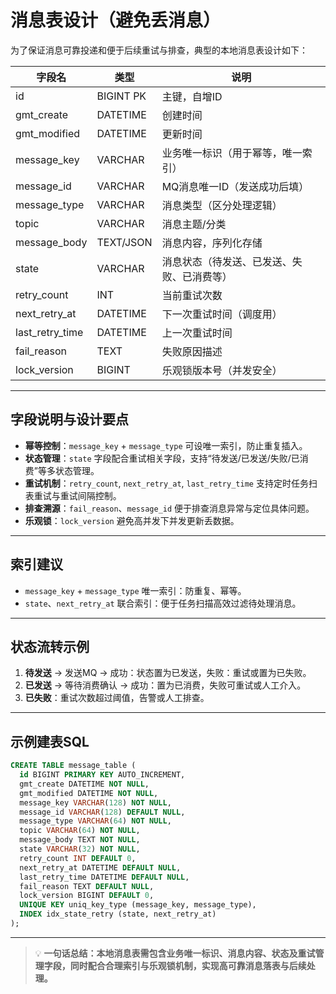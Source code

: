 # 消息表设计（避免丢消息）

为了保证消息可靠投递和便于后续重试与排查，典型的本地消息表设计如下：

| 字段名          | 类型      | 说明                                       |
| --------------- | --------- | ------------------------------------------ |
| id              | BIGINT PK | 主键，自增ID                               |
| gmt_create      | DATETIME  | 创建时间                                   |
| gmt_modified    | DATETIME  | 更新时间                                   |
| message_key     | VARCHAR   | 业务唯一标识（用于幂等，唯一索引）         |
| message_id      | VARCHAR   | MQ消息唯一ID（发送成功后填）               |
| message_type    | VARCHAR   | 消息类型（区分处理逻辑）                   |
| topic           | VARCHAR   | 消息主题/分类                              |
| message_body    | TEXT/JSON | 消息内容，序列化存储                       |
| state           | VARCHAR   | 消息状态（待发送、已发送、失败、已消费等） |
| retry_count     | INT       | 当前重试次数                               |
| next_retry_at   | DATETIME  | 下一次重试时间（调度用）                   |
| last_retry_time | DATETIME  | 上一次重试时间                             |
| fail_reason     | TEXT      | 失败原因描述                               |
| lock_version    | BIGINT    | 乐观锁版本号（并发安全）                   |

---

## 字段说明与设计要点

- **幂等控制**：`message_key` + `message_type` 可设唯一索引，防止重复插入。
- **状态管理**：`state` 字段配合重试相关字段，支持“待发送/已发送/失败/已消费”等多状态管理。
- **重试机制**：`retry_count`, `next_retry_at`, `last_retry_time` 支持定时任务扫表重试与重试间隔控制。
- **排查溯源**：`fail_reason`、`message_id` 便于排查消息异常与定位具体问题。
- **乐观锁**：`lock_version` 避免高并发下并发更新丢数据。

---

## 索引建议

- `message_key` + `message_type` 唯一索引：防重复、幂等。
- `state`、`next_retry_at` 联合索引：便于任务扫描高效过滤待处理消息。

---

## 状态流转示例

1. **待发送** → 发送MQ → 成功：状态置为已发送，失败：重试或置为已失败。
2. **已发送** → 等待消费确认 → 成功：置为已消费，失败可重试或人工介入。
3. **已失败**：重试次数超过阈值，告警或人工排查。

---

## 示例建表SQL

```sql
CREATE TABLE message_table (
  id BIGINT PRIMARY KEY AUTO_INCREMENT,
  gmt_create DATETIME NOT NULL,
  gmt_modified DATETIME NOT NULL,
  message_key VARCHAR(128) NOT NULL,
  message_id VARCHAR(128) DEFAULT NULL,
  message_type VARCHAR(64) NOT NULL,
  topic VARCHAR(64) NOT NULL,
  message_body TEXT NOT NULL,
  state VARCHAR(32) NOT NULL,
  retry_count INT DEFAULT 0,
  next_retry_at DATETIME DEFAULT NULL,
  last_retry_time DATETIME DEFAULT NULL,
  fail_reason TEXT DEFAULT NULL,
  lock_version BIGINT DEFAULT 0,
  UNIQUE KEY uniq_key_type (message_key, message_type),
  INDEX idx_state_retry (state, next_retry_at)
);
```

---

> 💡 **一句话总结：本地消息表需包含业务唯一标识、消息内容、状态及重试管理字段，同时配合合理索引与乐观锁机制，实现高可靠消息落表与后续处理。**